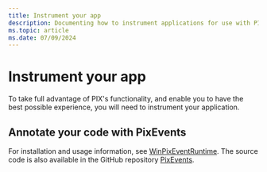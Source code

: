 ```yaml
---
title: Instrument your app
description: Documenting how to instrument applications for use with PIX.
ms.topic: article
ms.date: 07/09/2024
---
```


# Instrument your app

To take full advantage of PIX's functionality, and enable you to have the best possible experience, you will need to instrument your application.

## Annotate your code with PixEvents

For installation and usage information, see [WinPixEventRuntime](https://devblogs.microsoft.com/pix/winpixeventruntime/). The source code is also available in the GitHub repository [PixEvents](https://github.com/microsoft/PixEvents).
